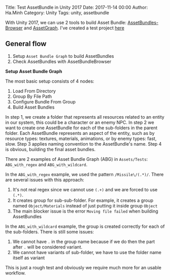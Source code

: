 Title: Test AssetBundle in Unity 2017
Date: 2017-11-14 00:00
Author: Ha.Minh
Category: Unity
Tags: unity, assetbundle

With Unity 2017, we can use 2 tools to build Asset Bundle: [AssetBundles-Browser](https://github.com/Unity-Technologies/AssetBundles-Browser) and [AssetGraph](https://github.com/unity3d-jp/AssetGraph). I've created a test project [here](https://github.com/minhhh/unity-test2017-assetbundle)

## General flow
1. Setup `Asset Bundle Graph` to build AssetBundles
2. Check AssetBundles with AssetBundleBrowser


**Setup Asset Bundle Graph**

The most basic setup consists of 4 nodes:

1. Load From Directory
2. Group By File Path
3. Configure Bundle From Group
4. Build Asset Bundles

In step 1, we create a folder that represents all resources related to an entity in our system, this could be a character or an enemy NPC. In step 2 we want to create one AssetBundle for each of the sub-folders in the parent folder. Each AssetBundle represents an aspect of the entity, such as by resource types: textures, materials, animations, or by enemy types: fast, slow. Step 3 applies naming convention to the AssetBundle's name. Step 4 is obvious, building the final asset bundles.

There are 2 examples of Asset Bundle Graph (ABG) in `Assets/Tests`: `ABG_with_regex` and `ABG_with_wildcard`.

In the `ABG_with_regex` example, we used the pattern `/Missile\/(.*)/`. There are several issues with this approach:

1. It's not real regex since we cannot use `(.+)` and we are forced to use `(.*)`.
2. It creates group for sub-sub-folder. For example, it creates a group named `Object/Materials` instead of just putting it inside group `Object`
3. The main blocker issue is the error `Moving file failed` when building AssetBundles

In the `ABG_with_wildcard` example, the group is created correctly for each of the sub-folders. There is still some issues:

1. We cannot have `.` in the group name because if we do then the part after `.` will be considered variant.
2. We cannot have variants of sub-folder, we have to use the folder name itself as variant

This is just a rough test and obviously we require much more for an usable workflow.
